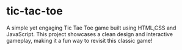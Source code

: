# tic-tac-toe

A simple yet engaging Tic Tae Toe game built using HTML,CSS and JavaScript. This project showcases a clean design and interactive gameplay, making it a fun way to revisit this classic game!
